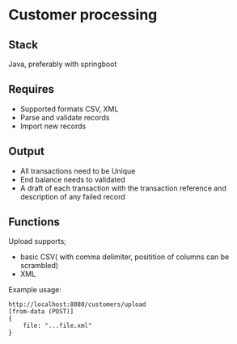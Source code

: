 # Customer processing

## Stack
Java, preferably with springboot

## Requires
- Supported formats CSV, XML
- Parse and validate records
- Import new records

## Output
- All transactions need to be Unique
- End balance needs to validated
- A draft of each transaction with the transaction reference and description of any failed record

## Functions
Upload supports; 
- basic CSV( with comma delimiter, positition of columns can be scrambled)
- XML

Example usage:
```
http://localhost:8080/customers/upload
[from-data (POST)]
{
	file: "...file.xml"
}
```